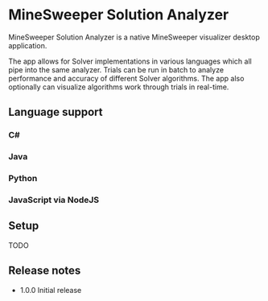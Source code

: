 # MineSweeper Solution Analyzer

MineSweeper Solution Analyzer is a native MineSweeper visualizer desktop application.

The app allows for Solver implementations in various languages which all pipe into the same analyzer. Trials can be run in batch to analyze performance and accuracy of different Solver algorithms. The app also optionally can visualize algorithms work through trials in real-time.

## Language support

### C#

### Java

### Python

### JavaScript via NodeJS

## Setup

TODO

## Release notes
- 1.0.0 Initial release
